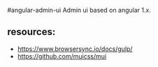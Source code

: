 #angular-admin-ui
Admin ui based on angular 1.x.


## resources:
+ https://www.browsersync.io/docs/gulp/
+ https://github.com/muicss/mui

